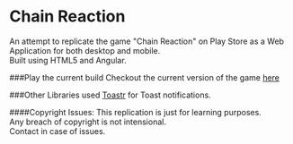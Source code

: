 Chain Reaction
==============
An attempt to replicate the game "Chain Reaction" on Play Store as a Web Application for both desktop and mobile.  
Built using HTML5 and Angular.  

###Play the current build
Checkout the current version of the game [here](http://sumitgouthaman.github.io/ChainReaction)  

###Other Libraries used
[Toastr](https://github.com/CodeSeven/toastr) for Toast notifications.  


####Copyright Issues:
This replication is just for learning purposes.  
Any breach of copyright is not intensional.  
Contact in case of issues.  
